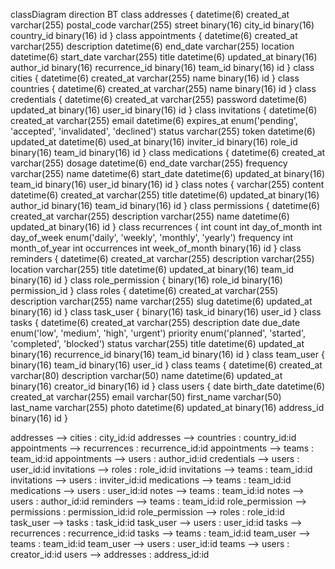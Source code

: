 classDiagram
direction BT
class addresses {
   datetime(6) created_at
   varchar(255) postal_code
   varchar(255) street
   binary(16) city_id
   binary(16) country_id
   binary(16) id
}
class appointments {
   datetime(6) created_at
   varchar(255) description
   datetime(6) end_date
   varchar(255) location
   datetime(6) start_date
   varchar(255) title
   datetime(6) updated_at
   binary(16) author_id
   binary(16) recurrence_id
   binary(16) team_id
   binary(16) id
}
class cities {
   datetime(6) created_at
   varchar(255) name
   binary(16) id
}
class countries {
   datetime(6) created_at
   varchar(255) name
   binary(16) id
}
class credentials {
   datetime(6) created_at
   varchar(255) password
   datetime(6) updated_at
   binary(16) user_id
   binary(16) id
}
class invitations {
   datetime(6) created_at
   varchar(255) email
   datetime(6) expires_at
   enum('pending', 'accepted', 'invalidated', 'declined') status
   varchar(255) token
   datetime(6) updated_at
   datetime(6) used_at
   binary(16) inviter_id
   binary(16) role_id
   binary(16) team_id
   binary(16) id
}
class medications {
   datetime(6) created_at
   varchar(255) dosage
   datetime(6) end_date
   varchar(255) frequency
   varchar(255) name
   datetime(6) start_date
   datetime(6) updated_at
   binary(16) team_id
   binary(16) user_id
   binary(16) id
}
class notes {
   varchar(255) content
   datetime(6) created_at
   varchar(255) title
   datetime(6) updated_at
   binary(16) author_id
   binary(16) team_id
   binary(16) id
}
class permissions {
   datetime(6) created_at
   varchar(255) description
   varchar(255) name
   datetime(6) updated_at
   binary(16) id
}
class recurrences {
   int count
   int day_of_month
   int day_of_week
   enum('daily', 'weekly', 'monthly', 'yearly') frequency
   int month_of_year
   int occurrences
   int week_of_month
   binary(16) id
}
class reminders {
   datetime(6) created_at
   varchar(255) description
   varchar(255) location
   varchar(255) title
   datetime(6) updated_at
   binary(16) team_id
   binary(16) id
}
class role_permission {
   binary(16) role_id
   binary(16) permission_id
}
class roles {
   datetime(6) created_at
   varchar(255) description
   varchar(255) name
   varchar(255) slug
   datetime(6) updated_at
   binary(16) id
}
class task_user {
   binary(16) task_id
   binary(16) user_id
}
class tasks {
   datetime(6) created_at
   varchar(255) description
   date due_date
   enum('low', 'medium', 'high', 'urgent') priority
   enum('planned', 'started', 'completed', 'blocked') status
   varchar(255) title
   datetime(6) updated_at
   binary(16) recurrence_id
   binary(16) team_id
   binary(16) id
}
class team_user {
   binary(16) team_id
   binary(16) user_id
}
class teams {
   datetime(6) created_at
   varchar(80) description
   varchar(50) name
   datetime(6) updated_at
   binary(16) creator_id
   binary(16) id
}
class users {
   date birth_date
   datetime(6) created_at
   varchar(255) email
   varchar(50) first_name
   varchar(50) last_name
   varchar(255) photo
   datetime(6) updated_at
   binary(16) address_id
   binary(16) id
}

addresses  -->  cities : city_id:id
addresses  -->  countries : country_id:id
appointments  -->  recurrences : recurrence_id:id
appointments  -->  teams : team_id:id
appointments  -->  users : author_id:id
credentials  -->  users : user_id:id
invitations  -->  roles : role_id:id
invitations  -->  teams : team_id:id
invitations  -->  users : inviter_id:id
medications  -->  teams : team_id:id
medications  -->  users : user_id:id
notes  -->  teams : team_id:id
notes  -->  users : author_id:id
reminders  -->  teams : team_id:id
role_permission  -->  permissions : permission_id:id
role_permission  -->  roles : role_id:id
task_user  -->  tasks : task_id:id
task_user  -->  users : user_id:id
tasks  -->  recurrences : recurrence_id:id
tasks  -->  teams : team_id:id
team_user  -->  teams : team_id:id
team_user  -->  users : user_id:id
teams  -->  users : creator_id:id
users  -->  addresses : address_id:id
